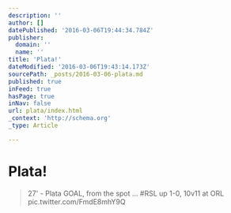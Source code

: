 ```yaml
---
description: ''
author: []
datePublished: '2016-03-06T19:44:34.784Z'
publisher:
  domain: ''
  name: ''
title: 'Plata!'
dateModified: '2016-03-06T19:43:14.173Z'
sourcePath: _posts/2016-03-06-plata.md
published: true
inFeed: true
hasPage: true
inNav: false
url: plata/index.html
_context: 'http://schema.org'
_type: Article

---
```

# Plata!

> 27' - Plata GOAL&comma; from the spot &period;&period;&period; &num;RSL up 1-0&comma; 10v11 at ORL pic&period;twitter&period;com&sol;FmdE8mhY9Q